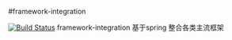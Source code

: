 #framework-integration

[![Build Status](https://travis-ci.org/leonard207/framework-integration.svg?branch=master)](https://travis-ci.org/leonard207/framework-integration)
framework-integration  基于spring 整合各类主流框架
